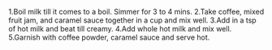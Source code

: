 1.Boil milk till it comes to a boil. Simmer for 3 to 4 mins.
2.Take coffee, mixed fruit jam, and caramel sauce together in a cup and mix well.
3.Add in a tsp of hot milk and beat till creamy.
4.Add whole hot milk and mix well.
5.Garnish with coffee powder, caramel sauce and serve hot.